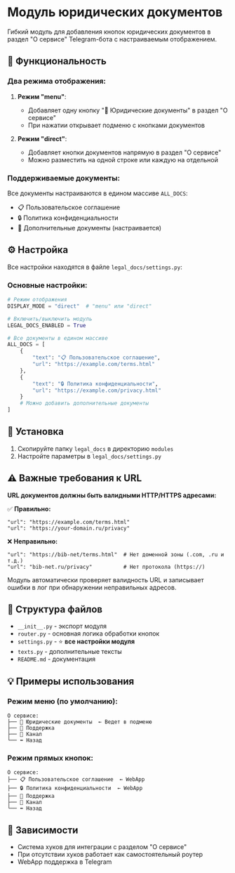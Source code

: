 # Модуль юридических документов

Гибкий модуль для добавления кнопок юридических документов в раздел "О сервисе" Telegram-бота с настраиваемым отображением.

## 🎯 Функциональность

### Два режима отображения:

1. **Режим "menu"**:
   - Добавляет одну кнопку "📄 Юридические документы" в раздел "О сервисе"
   - При нажатии открывает подменю с кнопками документов

2. **Режим "direct"**:
   - Добавляет кнопки документов напрямую в раздел "О сервисе"
   - Можно разместить на одной строке или каждую на отдельной

### Поддерживаемые документы:
Все документы настраиваются в едином массиве `ALL_DOCS`:
- 📋 Пользовательское соглашение
- 🔒 Политика конфиденциальности  
- 📜 Дополнительные документы (настраивается)

## ⚙️ Настройка

Все настройки находятся в файле `legal_docs/settings.py`:

### Основные настройки:
```python
# Режим отображения
DISPLAY_MODE = "direct"  # "menu" или "direct"

# Включить/выключить модуль
LEGAL_DOCS_ENABLED = True

# Все документы в едином массиве
ALL_DOCS = [
    {
        "text": "📋 Пользовательское соглашение",
        "url": "https://example.com/terms.html"
    },
    {
        "text": "🔒 Политика конфиденциальности",
        "url": "https://example.com/privacy.html"
    }
    # Можно добавить дополнительные документы
]
```

## 🚀 Установка

1. Скопируйте папку `legal_docs` в директорию `modules`
2. Настройте параметры в `legal_docs/settings.py`

## ⚠️ Важные требования к URL

**URL документов должны быть валидными HTTP/HTTPS адресами:**

✅ **Правильно:**
```
"url": "https://example.com/terms.html"
"url": "https://your-domain.ru/privacy"
```

❌ **Неправильно:**
```
"url": "https://bib-net/terms.html"  # Нет доменной зоны (.com, .ru и т.д.)
"url": "bib-net.ru/privacy"          # Нет протокола (https://)
```

Модуль автоматически проверяет валидность URL и записывает ошибки в лог при обнаружении неправильных адресов.

## 📁 Структура файлов

- `__init__.py` - экспорт модуля
- `router.py` - основная логика обработки кнопок
- `settings.py` - ⭐ **все настройки модуля**
- `texts.py` - дополнительные тексты
- `README.md` - документация

## 💡 Примеры использования

### Режим меню (по умолчанию):
```
О сервисе:
├── 📄 Юридические документы  ← Ведет в подменю
├── 💬 Поддержка
├── 📢 Канал
└── ⬅️ Назад
```

### Режим прямых кнопок:
```
О сервисе:
├── 📋 Пользовательское соглашение  ← WebApp
├── 🔒 Политика конфиденциальности  ← WebApp
├── 💬 Поддержка
├── 📢 Канал  
└── ⬅️ Назад
```

## 🔧 Зависимости

- Система хуков для интеграции с разделом "О сервисе"
- При отсутствии хуков работает как самостоятельный роутер
- WebApp поддержка в Telegram